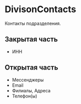 # DivisonContacts

Контакты подразделения.

## Закрытая часть

- ИНН

## Открытая часть

- Мессенджеры
- Email
- Филиалы, Адреса
- Телефон(ы)